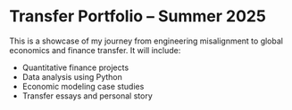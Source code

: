 # Transfer Portfolio – Summer 2025

This is a showcase of my journey from engineering misalignment to global economics and finance transfer. It will include:

- Quantitative finance projects
- Data analysis using Python
- Economic modeling case studies
- Transfer essays and personal story


